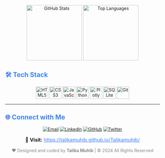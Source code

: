 <!-- GITHUB STATS -->
<div align="center">
  <img src="https://github-readme-stats.vercel.app/api?username=talikamuhib&show_icons=true&theme=tokyonight&hide_border=true" height="180" alt="GitHub Stats"/>
  <img src="https://github-readme-stats.vercel.app/api/top-langs/?username=talikamuhib&layout=compact&langs_count=6&theme=tokyonight&hide_border=true" height="180" alt="Top Languages"/>
</div>


<!-- TECH STACK -->
<h2 align="left" style="color: #3b82f6;">🛠️ Tech Stack</h2>

<p align="center">
    <img src="https://cdn.jsdelivr.net/gh/devicons/devicon/icons/html5/html5-original.svg" height="40" alt="HTML5" />
    <img src="https://cdn.jsdelivr.net/gh/devicons/devicon/icons/css3/css3-original.svg" height="40" alt="CSS3" />
    <img src="https://cdn.jsdelivr.net/gh/devicons/devicon/icons/javascript/javascript-original.svg" height="40" alt="JavaScript" />
    <img src="https://cdn.jsdelivr.net/gh/devicons/devicon/icons/python/python-original.svg" height="40" alt="Python" />
    <img src="https://cdn.jsdelivr.net/gh/devicons/devicon/icons/plotly/plotly-original.svg" height="40" alt="Plotly" />
    <img src="https://cdn.jsdelivr.net/gh/devicons/devicon/icons/sqlite/sqlite-original.svg" height="40" alt="SQLite" />
    <img src="https://cdn.jsdelivr.net/gh/devicons/devicon/icons/git/git-original.svg" height="40" alt="Git" />
</p>

---

<!-- SOCIAL LINKS -->
<h2 align="left" style="color: #3b82f6;">🌐 Connect with Me</h2>

<p align="center">
    <a href="mailto:taliqa.muhib@gmail.com"><img src="https://img.shields.io/badge/Email-D14836?style=for-the-badge&logo=gmail&logoColor=white" alt="Email"></a>
    <a href="https://www.linkedin.com/in/talika-muhib/"><img src="https://img.shields.io/badge/LinkedIn-0077B5?style=for-the-badge&logo=linkedin&logoColor=white" alt="LinkedIn"></a>
    <a href="https://github.com/talikamuhib"><img src="https://img.shields.io/badge/GitHub-181717?style=for-the-badge&logo=github&logoColor=white" alt="GitHub"></a>
    <a href="https://twitter.com/taliqamuhib"><img src="https://img.shields.io/badge/Twitter-1DA1F2?style=for-the-badge&logo=twitter&logoColor=white" alt="Twitter"></a>
</p>


<!-- FOOTER -->
<p align="center" style="font-size: 1rem;">
    🔗 <strong>Visit:</strong> <a href="https://talikamuhib.github.io/Talikamuhib/" style="color: #3b82f6;">https://talikamuhib.github.io/Talikamuhib/</a>
</p>

<p align="center" style="color: #888;">
    ❤️ Designed and coded by <strong>Talika Muhib</strong> | © 2024 All Rights Reserved
</p>
